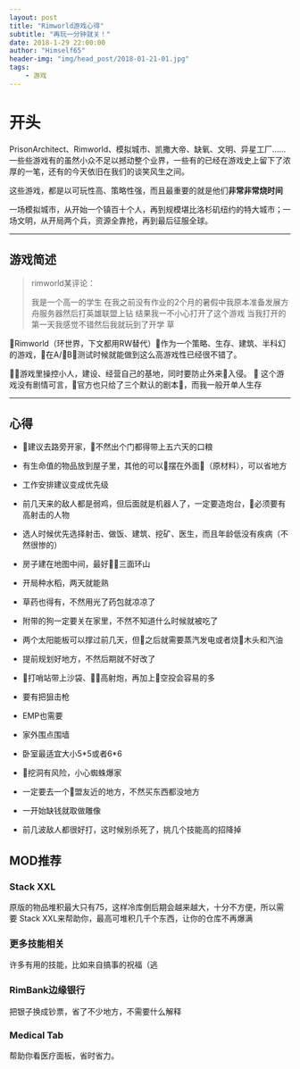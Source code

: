 ```yaml
---
layout: post
title: "Rimworld游戏心得"
subtitle: "再玩一分钟就关！"
date: 2018-1-29 22:00:00
author: "Himself65"
header-img: "img/head_post/2018-01-21-01.jpg"
tags: 
    - 游戏
---
```

# 开头

PrisonArchitect、Rimworld、模拟城市、凯撒大帝、缺氧、文明、异星工厂……一些些游戏有的虽然小众不足以撼动整个业界，一些有的已经在游戏史上留下了浓厚的一笔，还有的今天依旧在我们的谈笑风生之间。

这些游戏，都是以可玩性高、策略性强，而且最重要的就是他们**非常非常烧时间**

一场模拟城市，从开始一个镇百十个人，再到规模堪比洛杉矶纽约的特大城市；一场文明，从开局两个兵，资源全靠抢，再到最后征服全球。

---

## 游戏简述

>rimworld某评论：
>
>我是一个高一的学生 在我之前没有作业的2个月的暑假中我原本准备发展方舟服务器然后打英雄联盟上钻 结果我一不小心打开了这个游戏 当我打开的第一天我感觉不错然后我就玩到了开学 草
>

Rimworld（环世界，下文都用RW替代）作为一个策略、生存、建筑、半科幻的游戏，在A/B测试时候就能做到这么高游戏性已经很不错了。

游戏里操控小人，建设、经营自己的基地，同时要防止外来入侵。

这个游戏没有剧情可言，官方也只给了三个默认的剧本，而我一般开单人生存

---

## 心得

- 建议去路旁开家，不然出个门都得带上五六天的口粮

- 有生命值的物品放到屋子里，其他的可以摆在外面（原材料），可以省地方

- 工作安排建议变成优先级

- 前几天来的敌人都是弱鸡，但后面就是机器人了，一定要造炮台，必须要有高射击的人物

- 选人时候优先选择射击、做饭、建筑、挖矿、医生，而且年龄低没有疾病（不然很惨的）

- 房子建在地图中间，最好三面环山

- 开局种水稻，两天就能熟

- 草药也得有，不然用光了药包就凉凉了

- 附带的狗一定要关在家里，不然不知道什么时候就被吃了

- 两个太阳能板可以撑过前几天，但之后就需要蒸汽发电或者烧木头和汽油

- 提前规划好地方，不然后期就不好改了

- 打哨站带上沙袋、高射炮，再加上空投会容易的多

- 要有把狙击枪

- EMP也需要

- 家外围点围墙

- 卧室最适宜大小5\*5或者6\*6

- 挖洞有风险，小心蜘蛛爆家

- 一定要去一个盟友近的地方，不然买东西都没地方

- 一开始缺钱就取做雕像

- 前几波敌人都很好打，这时候别杀死了，挑几个技能高的招降掉

## MOD推荐

### Stack XXL

原版的物品堆积最大只有75，这样冷库倒后期会越来越大，十分不方便，所以需要 Stack XXL来帮助你，最高可堆积几千个东西，让你的仓库不再爆满

### 更多技能相关

许多有用的技能，比如来自搞事的祝福（逃

### RimBank边缘银行

把银子换成钞票，省了不少地方，不需要什么解释

### Medical Tab

帮助你看医疗面板，省时省力。